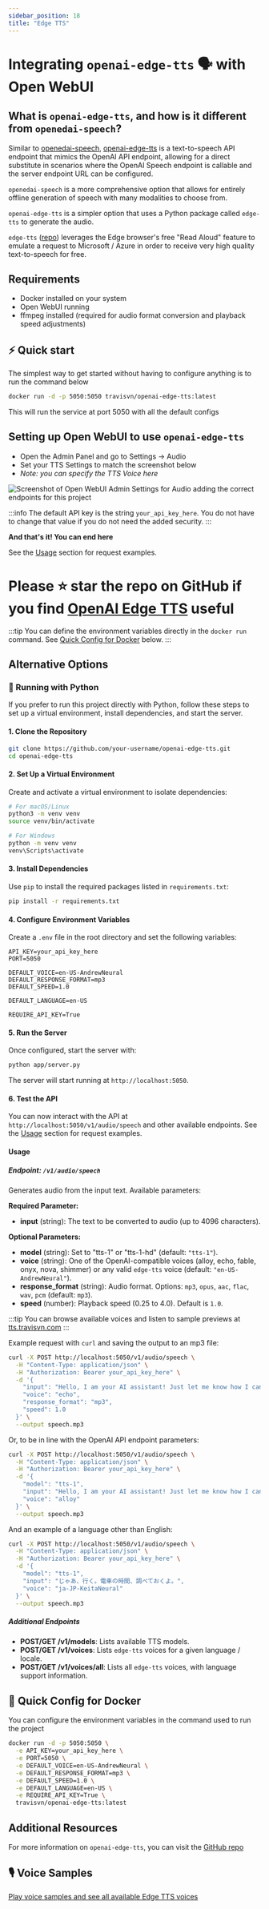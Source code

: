 ```yaml
---
sidebar_position: 18
title: "Edge TTS"
---
```


# Integrating `openai-edge-tts` 🗣️ with Open WebUI

## What is `openai-edge-tts`, and how is it different from `openedai-speech`?

Similar to [openedai-speech](https://github.com/matatonic/openedai-speech), [openai-edge-tts](https://github.com/travisvn/openai-edge-tts) is a text-to-speech API endpoint that mimics the OpenAI API endpoint, allowing for a direct substitute in scenarios where the OpenAI Speech endpoint is callable and the server endpoint URL can be configured.

`openedai-speech` is a more comprehensive option that allows for entirely offline generation of speech with many modalities to choose from. 

`openai-edge-tts` is a simpler option that uses a Python package called `edge-tts` to generate the audio. 

`edge-tts` ([repo](https://github.com/rany2/edge-tts)) leverages the Edge browser's free "Read Aloud" feature to emulate a request to Microsoft / Azure in order to receive very high quality text-to-speech for free.

## Requirements

- Docker installed on your system
- Open WebUI running
- ffmpeg installed (required for audio format conversion and playback speed adjustments)

## ⚡️ Quick start

The simplest way to get started without having to configure anything is to run the command below

```bash
docker run -d -p 5050:5050 travisvn/openai-edge-tts:latest
```

This will run the service at port 5050 with all the default configs

## Setting up Open WebUI to use `openai-edge-tts`

- Open the Admin Panel and go to Settings -> Audio
- Set your TTS Settings to match the screenshot below
- _Note: you can specify the TTS Voice here_

![Screenshot of Open WebUI Admin Settings for Audio adding the correct endpoints for this project](https://utfs.io/f/MMMHiQ1TQaBoQ2AnPhUlTDGtR4B2v7E9JZN1PU5nAseoaXIc)

:::info
The default API key is the string `your_api_key_here`. You do not have to change that value if you do not need the added security.
:::

**And that's it! You can end here**

See the [Usage](#usage) section for request examples.

# Please ⭐️ star the repo on GitHub if you find [OpenAI Edge TTS](https://github.com/travisvn/openai-edge-tts) useful

:::tip 
You can define the environment variables directly in the `docker run` command. See [Quick Config for Docker](#-quick-config-for-docker) below.
:::

## Alternative Options

### 🐍 Running with Python

If you prefer to run this project directly with Python, follow these steps to set up a virtual environment, install dependencies, and start the server.

#### 1. Clone the Repository

```bash
git clone https://github.com/your-username/openai-edge-tts.git
cd openai-edge-tts
```

#### 2. Set Up a Virtual Environment

Create and activate a virtual environment to isolate dependencies:

```bash
# For macOS/Linux
python3 -m venv venv
source venv/bin/activate

# For Windows
python -m venv venv
venv\Scripts\activate
```

#### 3. Install Dependencies

Use `pip` to install the required packages listed in `requirements.txt`:

```bash
pip install -r requirements.txt
```

#### 4. Configure Environment Variables

Create a `.env` file in the root directory and set the following variables:

```plaintext
API_KEY=your_api_key_here
PORT=5050

DEFAULT_VOICE=en-US-AndrewNeural
DEFAULT_RESPONSE_FORMAT=mp3
DEFAULT_SPEED=1.0

DEFAULT_LANGUAGE=en-US

REQUIRE_API_KEY=True
```

#### 5. Run the Server

Once configured, start the server with:

```bash
python app/server.py
```

The server will start running at `http://localhost:5050`.

#### 6. Test the API

You can now interact with the API at `http://localhost:5050/v1/audio/speech` and other available endpoints. See the [Usage](#usage) section for request examples.
    

#### Usage

##### Endpoint: `/v1/audio/speech`

Generates audio from the input text. Available parameters:

**Required Parameter:**

- **input** (string): The text to be converted to audio (up to 4096 characters).

**Optional Parameters:**

- **model** (string): Set to "tts-1" or "tts-1-hd" (default: `"tts-1"`).
- **voice** (string): One of the OpenAI-compatible voices (alloy, echo, fable, onyx, nova, shimmer) or any valid `edge-tts` voice (default: `"en-US-AndrewNeural"`).
- **response_format** (string): Audio format. Options: `mp3`, `opus`, `aac`, `flac`, `wav`, `pcm` (default: `mp3`).
- **speed** (number): Playback speed (0.25 to 4.0). Default is `1.0`.

:::tip
You can browse available voices and listen to sample previews at [tts.travisvn.com](https://tts.travisvn.com)
:::

Example request with `curl` and saving the output to an mp3 file:

```bash
curl -X POST http://localhost:5050/v1/audio/speech \
  -H "Content-Type: application/json" \
  -H "Authorization: Bearer your_api_key_here" \
  -d '{
    "input": "Hello, I am your AI assistant! Just let me know how I can help bring your ideas to life.",
    "voice": "echo",
    "response_format": "mp3",
    "speed": 1.0
  }' \
  --output speech.mp3
```

Or, to be in line with the OpenAI API endpoint parameters:

```bash
curl -X POST http://localhost:5050/v1/audio/speech \
  -H "Content-Type: application/json" \
  -H "Authorization: Bearer your_api_key_here" \
  -d '{
    "model": "tts-1",
    "input": "Hello, I am your AI assistant! Just let me know how I can help bring your ideas to life.",
    "voice": "alloy"
  }' \
  --output speech.mp3
```

And an example of a language other than English:

```bash
curl -X POST http://localhost:5050/v1/audio/speech \
  -H "Content-Type: application/json" \
  -H "Authorization: Bearer your_api_key_here" \
  -d '{
    "model": "tts-1",
    "input": "じゃあ、行く。電車の時間、調べておくよ。",
    "voice": "ja-JP-KeitaNeural"
  }' \
  --output speech.mp3
```

##### Additional Endpoints

- **POST/GET /v1/models**: Lists available TTS models.
- **POST/GET /v1/voices**: Lists `edge-tts` voices for a given language / locale.
- **POST/GET /v1/voices/all**: Lists all `edge-tts` voices, with language support information.

## 🐳 Quick Config for Docker

You can configure the environment variables in the command used to run the project

```bash
docker run -d -p 5050:5050 \
  -e API_KEY=your_api_key_here \
  -e PORT=5050 \
  -e DEFAULT_VOICE=en-US-AndrewNeural \
  -e DEFAULT_RESPONSE_FORMAT=mp3 \
  -e DEFAULT_SPEED=1.0 \
  -e DEFAULT_LANGUAGE=en-US \
  -e REQUIRE_API_KEY=True \
  travisvn/openai-edge-tts:latest
```

## Additional Resources

For more information on `openai-edge-tts`, you can visit the [GitHub repo](https://github.com/travisvn/openai-edge-tts)


## 🎙️ Voice Samples
[Play voice samples and see all available Edge TTS voices](https://tts.travisvn.com/)

